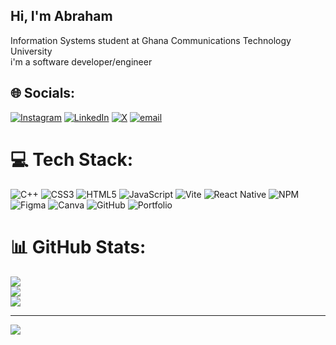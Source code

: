 ## Hi, I'm Abraham 

Information Systems student at Ghana Communications Technology University<br/>
i'm a software developer/engineer<br/>


## 🌐 Socials:
[![Instagram](https://img.shields.io/badge/Instagram-%23E4405F.svg?logo=Instagram&logoColor=white)](https://instagram.com/_abraham.junior_) [![LinkedIn](https://img.shields.io/badge/LinkedIn-%230077B5.svg?logo=linkedin&logoColor=white)](https://linkedin.com/in/abraham-tetteh-78017a376) [![X](https://img.shields.io/badge/X-black.svg?logo=X&logoColor=white)](https://x.com/ItzyeboiAbraham) [![email](https://img.shields.io/badge/Email-D14836?logo=gmail&logoColor=white)](mailto:abrahamjunior185@gmail.com) 

# 💻 Tech Stack:
![C++](https://img.shields.io/badge/c++-%2300599C.svg?style=for-the-badge&logo=c%2B%2B&logoColor=white) ![CSS3](https://img.shields.io/badge/css3-%231572B6.svg?style=for-the-badge&logo=css3&logoColor=white) ![HTML5](https://img.shields.io/badge/html5-%23E34F26.svg?style=for-the-badge&logo=html5&logoColor=white) ![JavaScript](https://img.shields.io/badge/javascript-%23323330.svg?style=for-the-badge&logo=javascript&logoColor=%23F7DF1E) ![Vite](https://img.shields.io/badge/vite-%23646CFF.svg?style=for-the-badge&logo=vite&logoColor=white) ![React Native](https://img.shields.io/badge/react_native-%2320232a.svg?style=for-the-badge&logo=react&logoColor=%2361DAFB) ![NPM](https://img.shields.io/badge/NPM-%23CB3837.svg?style=for-the-badge&logo=npm&logoColor=white) ![Figma](https://img.shields.io/badge/figma-%23F24E1E.svg?style=for-the-badge&logo=figma&logoColor=white) ![Canva](https://img.shields.io/badge/Canva-%2300C4CC.svg?style=for-the-badge&logo=Canva&logoColor=white) ![GitHub](https://img.shields.io/badge/github-%23121011.svg?style=for-the-badge&logo=github&logoColor=white) ![Portfolio](https://img.shields.io/badge/Portfolio-%23000000.svg?style=for-the-badge&logo=firefox&logoColor=#FF7139)
# 📊 GitHub Stats:
![](https://github-readme-stats.vercel.app/api?username=ItzyeboiAbraham&theme=github_dark&hide_border=true&include_all_commits=false&count_private=false)<br/>
![](https://nirzak-streak-stats.vercel.app/?user=ItzyeboiAbraham&theme=github_dark&hide_border=true)<br/>
![](https://github-readme-stats.vercel.app/api/top-langs/?username=ItzyeboiAbraham&theme=github_dark&hide_border=true&include_all_commits=false&count_private=false&layout=compact)

---
[![](https://visitcount.itsvg.in/api?id=ItzyeboiAbraham&icon=0&color=0)](https://visitcount.itsvg.in)

<!-- Proudly created with GPRM ( https://gprm.itsvg.in ) -->
